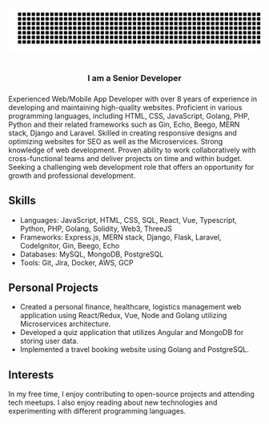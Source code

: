 ![gitartwork](gitartwork.svg)
# <h3 align="center"> I am a Senior Developer <h3>

Experienced Web/Mobile App Developer with over 8 years of experience in developing and maintaining high-quality websites. Proficient in various programming languages, including HTML, CSS, JavaScript, Golang, PHP, Python and their related frameworks such as Gin, Echo, Beego, MERN stack, Django and Laravel. Skilled in creating responsive designs and optimizing websites for SEO as well as the Microservices. Strong knowledge of web development. Proven ability to work collaboratively with cross-functional teams and deliver projects on time and within budget. Seeking a challenging web development role that offers an opportunity for growth and professional development.

## Skills

- Languages: JavaScript, HTML, CSS, SQL, React, Vue, Typescript, Python, PHP, Golang, Solidity, Web3, ThreeJS
- Frameworks: Express.js, MERN stack, Django, Flask, Laravel, CodeIgnitor, Gin, Beego, Echo
- Databases: MySQL, MongoDB, PostgreSQL
- Tools: Git, Jira, Docker, AWS, GCP

## Personal Projects

- Created a personal finance, healthcare, logistics management web application using React/Redux, Vue, Node and Golang utilizing Microservices architecture.
- Developed a quiz application that utilizes Angular and MongoDB for storing user data.
- Implemented a travel booking website using Golang and PostgreSQL.

## Interests

In my free time, I enjoy contributing to open-source projects and attending tech meetups. I also enjoy reading about new technologies and experimenting with different programming languages.
